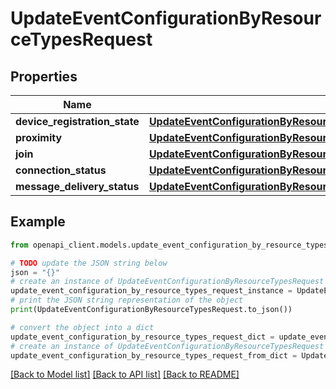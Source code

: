 # UpdateEventConfigurationByResourceTypesRequest


## Properties

Name | Type | Description | Notes
------------ | ------------- | ------------- | -------------
**device_registration_state** | [**UpdateEventConfigurationByResourceTypesRequestDeviceRegistrationState**](UpdateEventConfigurationByResourceTypesRequestDeviceRegistrationState.md) |  | [optional] 
**proximity** | [**UpdateEventConfigurationByResourceTypesRequestProximity**](UpdateEventConfigurationByResourceTypesRequestProximity.md) |  | [optional] 
**join** | [**UpdateEventConfigurationByResourceTypesRequestJoin**](UpdateEventConfigurationByResourceTypesRequestJoin.md) |  | [optional] 
**connection_status** | [**UpdateEventConfigurationByResourceTypesRequestConnectionStatus**](UpdateEventConfigurationByResourceTypesRequestConnectionStatus.md) |  | [optional] 
**message_delivery_status** | [**UpdateEventConfigurationByResourceTypesRequestMessageDeliveryStatus**](UpdateEventConfigurationByResourceTypesRequestMessageDeliveryStatus.md) |  | [optional] 

## Example

```python
from openapi_client.models.update_event_configuration_by_resource_types_request import UpdateEventConfigurationByResourceTypesRequest

# TODO update the JSON string below
json = "{}"
# create an instance of UpdateEventConfigurationByResourceTypesRequest from a JSON string
update_event_configuration_by_resource_types_request_instance = UpdateEventConfigurationByResourceTypesRequest.from_json(json)
# print the JSON string representation of the object
print(UpdateEventConfigurationByResourceTypesRequest.to_json())

# convert the object into a dict
update_event_configuration_by_resource_types_request_dict = update_event_configuration_by_resource_types_request_instance.to_dict()
# create an instance of UpdateEventConfigurationByResourceTypesRequest from a dict
update_event_configuration_by_resource_types_request_from_dict = UpdateEventConfigurationByResourceTypesRequest.from_dict(update_event_configuration_by_resource_types_request_dict)
```
[[Back to Model list]](../README.md#documentation-for-models) [[Back to API list]](../README.md#documentation-for-api-endpoints) [[Back to README]](../README.md)


